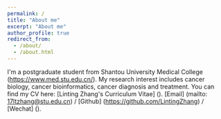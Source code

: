 ```yaml
---
permalink: /
title: "About me"
excerpt: "About me"
author_profile: true
redirect_from: 
  - /about/
  - /about.html
---
```


I'm a postgraduate student from Shantou University Medical College (https://www.med.stu.edu.cn/). My research interest includes cancer biology, cancer bioinformatics, cancer diagnosis and treatment.
You can find my CV here: [Linting Zhang's Curriculum Vitae] ().
[Email] (mailto: 17ltzhang@stu.edu.cn) / [Github] (https://github.com/LintingZhang) / [Wechat] ().
